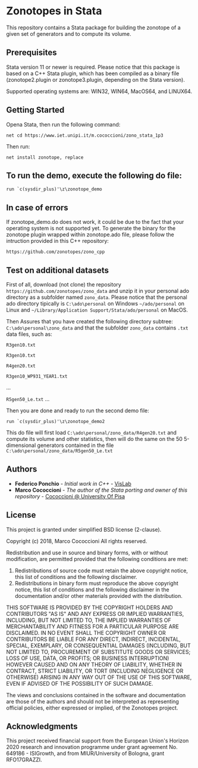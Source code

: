 # Zonotopes in Stata

This repository contains a Stata package for building
the zonotope of a given set of generators and to compute
its volume.

## Prerequisites
Stata version 11 or newer is required.
Please notice that this package is based on a C++ Stata plugin,
which has been compiled as a binary file (zonotope2.plugin or zonotope3.plugin,
depending on the Stata version).

Supported operating systems are: WIN32, WIN64, MacOS64, and LINUX64.


## Getting Started

Opena Stata, then run the following command:

`net cd https://www.iet.unipi.it/m.cococcioni/zono_stata_1p3`

Then run:

`net install zonotope, replace`

## To run the demo, execute the following do file:

```
run `c(sysdir_plus)'\z\zonotope_demo
```

## In case of errors
If zonotope_demo.do does not work, it could be due to the fact
that your operating system is not supported yet.
To generate the binary for the zonotope plugin wrapped within zonotope.ado
file, please follow the intruction provided in this C++ repository:

`https://github.com/zonotopes/zono_cpp`

## Test on additional datasets
First of all, download (not clone) the repository `https://github.com/zonotopes/zono_data`
and unzip it in your personal ado directory as a subfolder named `zono_data`.
Please notice that the personal ado directory tipically is 
`C:\ado\personal` on Windows
`~/ado/personal` on Linux and 
`~/Library/Application Support/Stata/ado/personal` on MacOS.

Then Assures that you have created the following directory subtree:
`C:\ado\personal\zono_data`
and that the subfolder `zono_data` contains `.txt` data files, such as:

`R3gen10.txt`

`R3gen10.txt`

`R4gen20.txt`

`R3gen10_WP931_YEAR1.txt`

...

`R5gen50_Le.txt`
...


Then you are done and ready to run the second demo file:

```
run `c(sysdir_plus)'\z\zonotope_demo2
```

This do file will first load `C:\ado\personal/zono_data/R4gen20.txt` and compute its volume and other statistics,
then will do the same on the 50 5-dimensional generators contained in the file `C:\ado\personal/zono_data/R5gen50_Le.txt` 

## Authors

* **Federico Ponchio** - *Initial work in C++* - [VisLab](http://vcg.isti.cnr.it/~ponchio/)
* **Marco Cococcioni** - *The author of the Stata porting and owner of this repository* - [Cococcioni @ University Of Pisa](http://www.iet.unipi.it/m.cococcioni/)


## License

This project is granted under simplified BSD license (2-clause).

Copyright (c) 2018, Marco Cococcioni
All rights reserved.

Redistribution and use in source and binary forms, with or without
modification, are permitted provided that the following conditions are met:

1. Redistributions of source code must retain the above copyright notice, this
   list of conditions and the following disclaimer.
2. Redistributions in binary form must reproduce the above copyright notice,
   this list of conditions and the following disclaimer in the documentation
   and/or other materials provided with the distribution.

THIS SOFTWARE IS PROVIDED BY THE COPYRIGHT HOLDERS AND CONTRIBUTORS "AS IS" AND
ANY EXPRESS OR IMPLIED WARRANTIES, INCLUDING, BUT NOT LIMITED TO, THE IMPLIED
WARRANTIES OF MERCHANTABILITY AND FITNESS FOR A PARTICULAR PURPOSE ARE
DISCLAIMED. IN NO EVENT SHALL THE COPYRIGHT OWNER OR CONTRIBUTORS BE LIABLE FOR
ANY DIRECT, INDIRECT, INCIDENTAL, SPECIAL, EXEMPLARY, OR CONSEQUENTIAL DAMAGES
(INCLUDING, BUT NOT LIMITED TO, PROCUREMENT OF SUBSTITUTE GOODS OR SERVICES;
LOSS OF USE, DATA, OR PROFITS; OR BUSINESS INTERRUPTION) HOWEVER CAUSED AND
ON ANY THEORY OF LIABILITY, WHETHER IN CONTRACT, STRICT LIABILITY, OR TORT
(INCLUDING NEGLIGENCE OR OTHERWISE) ARISING IN ANY WAY OUT OF THE USE OF THIS
SOFTWARE, EVEN IF ADVISED OF THE POSSIBILITY OF SUCH DAMAGE.

The views and conclusions contained in the software and documentation are those
of the authors and should not be interpreted as representing official policies,
either expressed or implied, of the Zonotopes project.

## Acknowledgments

This project received financial support from the European Union's Horizon 2020 
research and innovation programme under grant agreement No. 649186 - ISIGrowth, 
and from MIUR/University of Bologna, grant RFO17GRAZZI.
